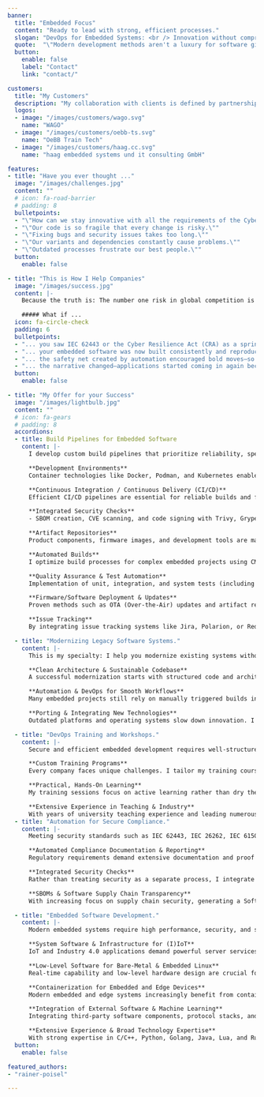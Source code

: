 ```yaml
---
banner:
  title: "Embedded Focus"
  content: "Ready to lead with strong, efficient processes."
  slogan: "DevOps for Embedded Systems: <br /> Innovation without compromise"
  quote:  "\"Modern development methods aren't a luxury for software giants—they can be implemented securely and scalably by any team.\""
  button:
    enable: false
    label: "Contact"
    link: "contact/"

customers:
  title: "My Customers"
  description: "My collaboration with clients is defined by partnership and reliability. My extensive DevOps expertise delivers proven solutions that create long-term value."
  logos:
  - image: "/images/customers/wago.svg"
    name: "WAGO"
  - image: "/images/customers/oebb-ts.svg"
    name: "OeBB Train Tech"
  - image: "/images/customers/haag.cc.svg"
    name: "haag embedded systems und it consulting GmbH"

features:
- title: "Have you ever thought ..."
  image: "/images/challenges.jpg"
  content: ""
  # icon: fa-road-barrier
  # padding: 8
  bulletpoints:
  - "\"How can we stay innovative with all the requirements of the Cyber Resilience Act?\""
  - "\"Our code is so fragile that every change is risky.\""
  - "\"Fixing bugs and security issues takes too long.\""
  - "\"Our variants and dependencies constantly cause problems.\""
  - "\"Outdated processes frustrate our best people.\""
  button:
    enable: false

- title: "This is How I Help Companies"
  image: "/images/success.jpg"
  content: |-
    Because the truth is: The number one risk in global competition is a lack of innovation. We can no longer afford productivity blockers like insecure processes or missing automation.

    ##### What if ...
  icon: fa-circle-check
  padding: 6
  bulletpoints:
  - "... you saw IEC 62443 or the Cyber Resilience Act (CRA) as a springboard—automated compliance, faster processes, and finally room for real innovation?"
  - "... your embedded software was now built consistently and reproducibly through automated build pipelines?"
  - "... the safety net created by automation encouraged bold moves—so that innovation no longer feels risky, but liberating?"
  - "... the narrative changed—applications started coming in again because word spread about how enjoyable the work is?"
  button:
    enable: false

- title: "My Offer for your Success"
  image: "/images/lightbulb.jpg"
  content: ""
  # icon: fa-gears
  # padding: 8
  accordions:
  - title: Build Pipelines for Embedded Software
    content: |-
      I develop custom build pipelines that prioritize reliability, speed, and scalability.

      **Development Environments**  
      Container technologies like Docker, Podman, and Kubernetes enable reproducible development environments. Using GitOps, build and test environments are versioned and automatically deployed.

      **Continuous Integration / Continuous Delivery (CI/CD)**  
      Efficient CI/CD pipelines are essential for reliable builds and fast iterations. With GitLab CI/CD, GitHub Actions, and Jenkins, processes can be automated, incremental builds optimized, and secure deployments ensured.

      **Integrated Security Checks**  
      - SBOM creation, CVE scanning, and code signing with Trivy, Grype, or Sigstore to ensure software reproducibility and integrity.

      **Artifact Repositories**  
      Product components, firmware images, and development tools are managed through powerful repository managers like Artifactory, Nexus, and [Pulp](https://pulpproject.org/), ensuring secure versioning and reproducibility of all software components.

      **Automated Builds**  
      I optimize build processes for complex embedded projects using CMake, Bazel, or Meson, reducing compilation times and efficiently managing dependencies. Automated CI/CD workflows with GitLab CI/CD, GitHub Actions, or Jenkins ensure continuous and reproducible builds, catching errors early.

      **Quality Assurance & Test Automation**  
      Implementation of unit, integration, and system tests (including hardware-in-the-loop testing with pytest and labgrid) for embedded software systems. Static code analysis tailored to the specific technology stack.

      **Firmware/Software Deployment & Updates**  
      Proven methods such as OTA (Over-the-Air) updates and artifact repositories ensure secure and efficient distribution of embedded software.

      **Issue Tracking**  
      By integrating issue tracking systems like Jira, Polarion, or Redmine, bugs and requirements become visible throughout the development process. Tight integration with CI/CD pipelines ensures traceable workflows and efficient task management.

  - title: "Modernizing Legacy Software Systems."
    content: |-
      This is my specialty: I help you modernize existing systems without disrupting ongoing operations—using a well-thought-out approach that prioritizes security, maintainability, and performance.

      **Clean Architecture & Sustainable Codebase**  
      A successful modernization starts with structured code and architectural improvements. I analyze existing systems, resolve technical debt, remove outdated dependencies, and enhance modularity. Targeted refactoring and code optimization improve maintainability, while modern programming languages like Rust, Modern C++, or Python provide better security and performance. Additionally, I support migration to modern build systems like CMake, Bazel, or Meson to streamline development processes.

      **Automation & DevOps for Smooth Workflows**  
      Many embedded projects still rely on manually triggered builds in IDEs. I migrate these workflows to a CI/CD environment, ensuring automated and reproducible builds. CI/CD pipelines with GitLab CI/CD or Jenkins reduce wait times and prevent errors. Automated tests with Google Test, Catch2, doctest, or Hardware-in-the-Loop (HiL) approaches enhance quality assurance, while security checks with tools such as SonarQube, Clang-Tidy, and SBOM analysis ensure security requirements are met.

      **Porting & Integrating New Technologies**  
      Outdated platforms and operating systems slow down innovation. I assist in porting to modern embedded platforms, ensure reproducible development environments with Docker and Podman, and optimize embedded systems for Embedded Linux and RTOS. This keeps software maintainable and ready for future developments.

  - title: "DevOps Training and Workshops."  
    content: |-
      Secure and efficient embedded development requires well-structured processes and solid expertise. Whether it's DevOps or DevSecOps as a whole, or specific topics like Git workflows, CI/CD practices, or security testing—my hands-on training sessions combine deep theoretical knowledge with practical experience, enabling your team to apply what they learn immediately.

      **Custom Training Programs**  
      Every company faces unique challenges. I tailor my training courses specifically to your team’s needs—from introductory sessions to in-depth workshops for experienced developers. Whether it’s best practices for CI/CD, efficient Git workflows, or integrating security checks into existing processes, the content is customized to match your requirements.

      **Practical, Hands-On Learning**  
      My training sessions focus on active learning rather than dry theory. In interactive workshops, we work with real development environments and solve problems directly in code. Whether using local setups or Docker containers for a consistent environment, your team can try everything out immediately and get answers to their questions in real time.

      **Extensive Experience in Teaching & Industry**  
      With years of university teaching experience and leading numerous industry workshops, I present complex topics in a clear and practical way. I not only help your team understand these concepts but also ensure they can apply them in their daily work.
  - title: "Automation for Secure Compliance."
    content: |-
      Meeting security standards such as IEC 62443, IEC 26262, IEC 61508, and the requirements of the Cyber Resilience Act (CRA) presents significant challenges for many companies. I help automate these processes to ensure audit security, implement compliance efficiently, and maintain development speed.

      **Automated Compliance Documentation & Reporting**  
      Regulatory requirements demand extensive documentation and proof of security and compliance. I develop solutions that generate relevant reports automatically—from security analyses and test protocols to automated compliance reports for audits. This reduces manual effort and ensures that no critical information is missing.

      **Integrated Security Checks**  
      Rather than treating security as a separate process, I integrate security checks directly into CI/CD pipelines. Static and dynamic code analysis with tools such as SonarQube, Clang-Tidy, and Coverity helps identify potential vulnerabilities early. Tests for secure boot, access controls, and cryptographic processes are embedded as automated checks within the development workflow.

      **SBOMs & Software Supply Chain Transparency**  
      With increasing focus on supply chain security, generating a Software Bill of Materials (SBOM) is becoming essential. I integrate tools such as Syft, SPDX, or CycloneDX to provide full transparency over dependencies, licenses, and potential security risks. By automating dependency tracking, I ensure that all requirements of the Cyber Resilience Act (CRA) are met.

  - title: "Embedded Software Development."
    content: |-
      Modern embedded systems require high performance, security, and scalability. I develop tailored software solutions for embedded, IoT, and industrial systems, helping companies implement scalable, robust, and standards-compliant solutions.  

      **System Software & Infrastructure for (I)IoT**  
      IoT and Industry 4.0 applications demand powerful server services, runtime systems for PLC applications, and backends for distributed systems. I design scalable client-server architectures, cloud integrations, and edge computing solutions optimized for efficient operation. My iSAQB© CPSA-F certification formally demonstrates my deep expertise in software architecture.

      **Low-Level Software for Bare-Metal & Embedded Linux**  
      Real-time capability and low-level hardware design are crucial for microcontroller and embedded Linux applications. I develop firmware, drivers, and real-time systems that run safely and efficiently—from bootloader optimization to device-specific drivers.

      **Containerization for Embedded and Edge Devices**  
      Modern embedded and edge systems increasingly benefit from container technologies like Docker, Podman, and Kubernetes, making applications more flexible, scalable, and manageable. I assist companies in adopting containerization for embedded environments—from architecture consulting and planning to implementation and optimization. I carefully consider resource efficiency, real-time requirements, and security aspects to seamlessly integrate containers into embedded and industrial environments.

      **Integration of External Software & Machine Learning**  
      Integrating third-party software components, protocol stacks, and AI models requires a deep understanding of embedded architectures. I bring machine learning to embedded hardware and optimize models for edge AI and resource-constrained systems.

      **Extensive Experience & Broad Technology Expertise**  
      With strong expertise in C/C++, Python, Golang, Java, Lua, and Rust, I develop efficient, portable, and future-proof software solutions. My ability to quickly adapt to new ecosystems allows for flexible, tailored implementations across a wide range of applications.
  button:
    enable: false

featured_authors:
- "rainer-poisel"

---
```

